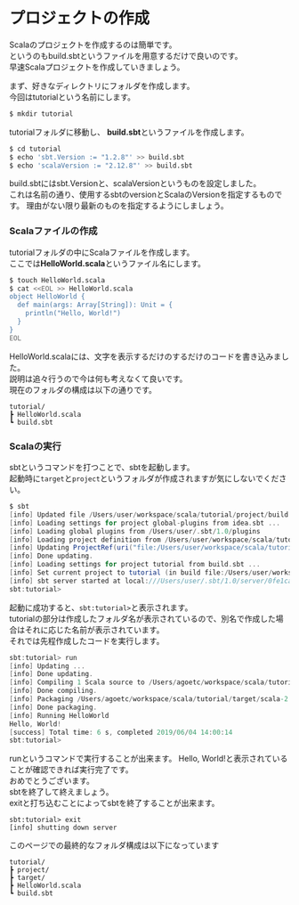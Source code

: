 # プロジェクトの作成
Scalaのプロジェクトを作成するのは簡単です。  
というのもbuild.sbtというファイルを用意するだけで良いのです。  
早速Scalaプロジェクトを作成していきましょう。

まず、好きなディレクトリにフォルダを作成します。  
今回はtutorialという名前にします。
```bash
$ mkdir tutorial
```

tutorialフォルダに移動し、
**build.sbt**というファイルを作成します。  

```bash
$ cd tutorial
$ echo 'sbt.Version := "1.2.8"' >> build.sbt
$ echo 'scalaVersion := "2.12.8"' >> build.sbt
```

build.sbtにはsbt.Versionと、scalaVersionというものを設定しました。  
これは名前の通り、使用するsbtのversionとScalaのVersionを指定するものです。
理由がない限り最新のものを指定するようにしましょう。


### Scalaファイルの作成
tutorialフォルダの中にScalaファイルを作成します。  
ここでは**HelloWorld.scala**というファイル名にします。  
```bash
$ touch HelloWorld.scala
$ cat <<EOL >> HelloWorld.scala
object HelloWorld {
  def main(args: Array[String]): Unit = {
    println("Hello, World!")
  }
}
EOL
```

HelloWorld.scalaには、文字を表示するだけのするだけのコードを書き込みました。  
説明は追々行うので今は何も考えなくて良いです。  
現在のフォルダの構成は以下の通りです。  

```
tutorial/
┣ HelloWorld.scala
┗ build.sbt
```

### Scalaの実行
sbtというコマンドを打つことで、sbtを起動します。   
起動時に`target`と`project`というフォルダが作成されますが気にしないでください。
```sbt
$ sbt
[info] Updated file /Users/user/workspace/scala/tutorial/project/build.properties: set sbt.version to 1.2.8
[info] Loading settings for project global-plugins from idea.sbt ...
[info] Loading global plugins from /Users/user/.sbt/1.0/plugins
[info] Loading project definition from /Users/user/workspace/scala/tutorial/project
[info] Updating ProjectRef(uri("file:/Users/user/workspace/scala/tutorial/project/"), "tutorial-build")...
[info] Done updating.
[info] Loading settings for project tutorial from build.sbt ...
[info] Set current project to tutorial (in build file:/Users/user/workspace/scala/tutorial/)
[info] sbt server started at local:///Users/user/.sbt/1.0/server/0fe1cafaf854ea3f542d/sock
sbt:tutorial>
```

起動に成功すると、`sbt:tutorial>`と表示されます。  
tutorialの部分は作成したフォルダ名が表示されているので、別名で作成した場合はそれに応じた名前が表示されています。  
それでは先程作成したコードを実行します。  
```sbt
sbt:tutorial> run
[info] Updating ...
[info] Done updating.
[info] Compiling 1 Scala source to /Users/agoetc/workspace/scala/tutorial/target/scala-2.12/classes ...
[info] Done compiling.
[info] Packaging /Users/agoetc/workspace/scala/tutorial/target/scala-2.12/tutorial_2.12-0.1.0-SNAPSHOT.jar ...
[info] Done packaging.
[info] Running HelloWorld
Hello, World!
[success] Total time: 6 s, completed 2019/06/04 14:00:14
sbt:tutorial> 
```
runというコマンドで実行することが出来ます。
Hello, World!と表示されていることが確認できれば実行完了です。  
おめでとうございます。  
sbtを終了して終えましょう。  
exitと打ち込むことによってsbtを終了することが出来ます。
```
sbt:tutorial> exit
[info] shutting down server
```


このページでの最終的なフォルダ構成は以下になっています
```
tutorial/
┣ project/
┣ target/
┣ HelloWorld.scala
┗ build.sbt
```
